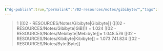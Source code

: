 ```yaml
---
{"dg-publish":true,"permalink":"/02-resources/notes/gibibyte/","tags":["mathe/binärzahlen"],"noteIcon":"","updated":"2025-10-29T12:59:06.279+01:00"}
---
```


>1 [[02 - RESOURCES/Notes/Gibibyte\|Gibibyte]] ([[02 - RESOURCES/Notes/Gibibyte\|GiB]]) = 1.024 [[02 - RESOURCES/Notes/Mebibyte\|Mebibyte]]= 1.048.576 [[02 - RESOURCES/Notes/Kibibyte\|Kibibyte]] = 1.073.741.824 [[02 - RESOURCES/Notes/Byte\|Byte]]